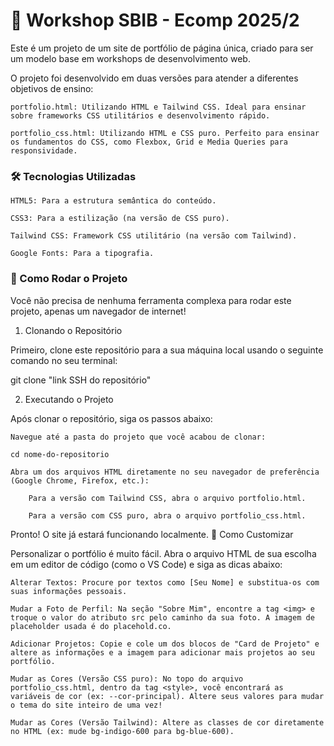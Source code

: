 # 🚀 Workshop SBIB - Ecomp 2025/2

Este é um projeto de um site de portfólio de página única, criado para ser um modelo base em workshops de desenvolvimento web.

O projeto foi desenvolvido em duas versões para atender a diferentes objetivos de ensino:

    portfolio.html: Utilizando HTML e Tailwind CSS. Ideal para ensinar sobre frameworks CSS utilitários e desenvolvimento rápido.

    portfolio_css.html: Utilizando HTML e CSS puro. Perfeito para ensinar os fundamentos do CSS, como Flexbox, Grid e Media Queries para responsividade.


### 🛠️ Tecnologias Utilizadas

    HTML5: Para a estrutura semântica do conteúdo.

    CSS3: Para a estilização (na versão de CSS puro).

    Tailwind CSS: Framework CSS utilitário (na versão com Tailwind).

    Google Fonts: Para a tipografia.

### 🚀 Como Rodar o Projeto

Você não precisa de nenhuma ferramenta complexa para rodar este projeto, apenas um navegador de internet!
1. Clonando o Repositório

Primeiro, clone este repositório para a sua máquina local usando o seguinte comando no seu terminal:

git clone "link SSH do repositório"

2. Executando o Projeto

Após clonar o repositório, siga os passos abaixo:

    Navegue até a pasta do projeto que você acabou de clonar:

    cd nome-do-repositorio

    Abra um dos arquivos HTML diretamente no seu navegador de preferência (Google Chrome, Firefox, etc.):

        Para a versão com Tailwind CSS, abra o arquivo portfolio.html.

        Para a versão com CSS puro, abra o arquivo portfolio_css.html.

Pronto! O site já estará funcionando localmente.
🎨 Como Customizar

Personalizar o portfólio é muito fácil. Abra o arquivo HTML de sua escolha em um editor de código (como o VS Code) e siga as dicas abaixo:

    Alterar Textos: Procure por textos como [Seu Nome] e substitua-os com suas informações pessoais.

    Mudar a Foto de Perfil: Na seção "Sobre Mim", encontre a tag <img> e troque o valor do atributo src pelo caminho da sua foto. A imagem de placeholder usada é do placehold.co.

    Adicionar Projetos: Copie e cole um dos blocos de "Card de Projeto" e altere as informações e a imagem para adicionar mais projetos ao seu portfólio.

    Mudar as Cores (Versão CSS puro): No topo do arquivo portfolio_css.html, dentro da tag <style>, você encontrará as variáveis de cor (ex: --cor-principal). Altere seus valores para mudar o tema do site inteiro de uma vez!

    Mudar as Cores (Versão Tailwind): Altere as classes de cor diretamente no HTML (ex: mude bg-indigo-600 para bg-blue-600).
